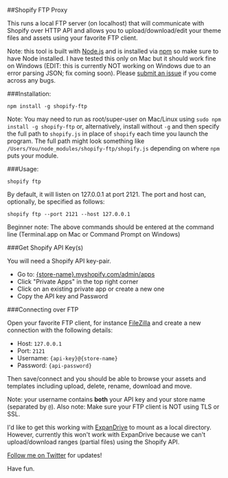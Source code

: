##Shopify FTP Proxy

This runs a local FTP server (on localhost) that will communicate with Shopify over HTTP API and allows you to upload/download/edit your theme files and assets using your favorite FTP client.

Note: this tool is built with [Node.js](https://nodejs.org) and is installed via [npm](https://www.npmjs.org) so make sure to have Node installed. I have tested this only on Mac but it should work fine on Windows (EDIT: this is currently NOT working on Windows due to an error parsing JSON; fix coming soon). Please [submit an issue](https://github.com/sstur/shopify-ftp/issues) if you come across any bugs.
 
###Installation:

    npm install -g shopify-ftp

Note: You may need to run as root/super-user on Mac/Linux using `sudo npm install -g shopify-ftp` or, alternatively, install without `-g` and then specify the full path to `shopify.js` in place of `shopify` each time you launch the program. The full path might look something like `/Users/You/node_modules/shopify-ftp/shopify.js` depending on where `npm` puts your module.

###Usage:

    shopify ftp

By default, it will listen on 127.0.0.1 at port 2121. The port and host can, optionally, be specified as follows:

    shopify ftp --port 2121 --host 127.0.0.1

Beginner note: The above commands should be entered at the command line (Terminal.app on Mac or Command Prompt on Windows)

###Get Shopify API Key(s)

You will need a Shopify API key-pair.

 * Go to: [{store-name}.myshopify.com/admin/apps](https://myshopify.com/admin/apps)
 * Click "Private Apps" in the top right corner
 * Click on an existing private app or create a new one
 * Copy the API key and Password

###Connecting over FTP

Open your favorite FTP client, for instance [FileZilla](https://filezilla-project.org/) and create a new connection with the following details:

 * Host: `127.0.0.1`
 * Port: `2121`
 * Username: `{api-key}@{store-name}`
 * Password: `{api-password}`

Then save/connect and you should be able to browse your assets and templates including upload, delete, rename, download and move.

Note: your username contains __both__ your API key and your store name (separated by `@`).
Also note: Make sure your FTP client is NOT using TLS or SSL.

I'd like to get this working with [ExpanDrive](http://www.expandrive.com/) to mount as a local directory. However, currently this won't work with ExpanDrive because we can't upload/download ranges (partial files) using the Shopify API.

[Follow me on Twitter](https://twitter.com/simonsturmer) for updates!

Have fun.
